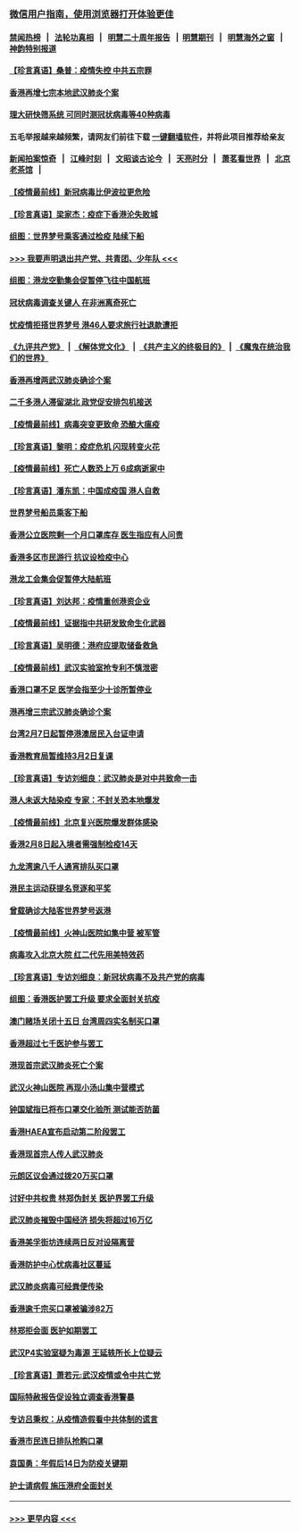 ### [微信用户指南，使用浏览器打开体验更佳](https://github.com/gfw-breaker/banned-news1/blob/master/indexes/wechat-guide.md?t=0)
#### [禁闻热榜](热点新闻.md?t=0)  &nbsp;&nbsp;|&nbsp;&nbsp; [法轮功真相](https://github.com/gfw-breaker/truth/blob/master/README.md?t=0) &nbsp;&nbsp;|&nbsp;&nbsp; [明慧二十周年报告](https://github.com/gfw-breaker/mh-reports/blob/master/README.md?t=0) &nbsp;&nbsp;|&nbsp;&nbsp;[明慧期刊](https://github.com/gfw-breaker/mh-qikan) &nbsp;&nbsp;|&nbsp;&nbsp; [明慧海外之窗](https://github.com/gfw-breaker/mh-news/blob/master/README.md?t=0) &nbsp;&nbsp;|&nbsp;&nbsp; [神韵特别报道](https://github.com/gfw-breaker/mh-news/blob/master/shenyun.md?t=0)
#### [【珍言真语】桑普：疫情失控 中共五宗罪](../pages/nsc415/n11864157.md?t=02130444) 
#### [香港再增七宗本地武汉肺炎个案](../pages/nsc415/n11862405.md?t=02130444) 
#### [理大研快筛系统 可同时测冠状病毒等40种病毒](../pages/nsc415/n11862376.md?t=02130444) 
#### 五毛举报越来越频繁，请网友们前往下载 [一键翻墙软件](https://github.com/gfw-breaker/ssr-accounts)，并将此项目推荐给亲友
#### [新闻拍案惊奇](https://github.com/gfw-breaker/banned-news1/blob/master/pages/link4.md) &nbsp;&nbsp;|&nbsp;&nbsp; [江峰时刻](https://github.com/gfw-breaker/banned-news1/blob/master/pages/link4.md) &nbsp;&nbsp;|&nbsp;&nbsp; [文昭谈古论今](https://github.com/gfw-breaker/banned-news1/blob/master/pages/link4.md) &nbsp;&nbsp;|&nbsp;&nbsp; [天亮时分](https://github.com/gfw-breaker/banned-news1/blob/master/pages/link4.md) &nbsp;&nbsp;|&nbsp;&nbsp; [萧茗看世界](https://github.com/gfw-breaker/banned-news1/blob/master/pages/link4.md) &nbsp;&nbsp;|&nbsp;&nbsp; [北京老茶馆](https://github.com/gfw-breaker/banned-news1/blob/master/pages/link4.md) &nbsp;&nbsp;|&nbsp;&nbsp; 
#### [【疫情最前线】新冠病毒比伊波拉更危险](../pages/nsc415/n11862199.md?t=02130444) 
#### [【珍言真语】梁家杰：疫症下香港沦失败城](../pages/nsc415/n11861588.md?t=02130444) 
#### [组图：世界梦号乘客通过检疫 陆续下船](../pages/nsc415/n11858302.md?t=02130444) 
#### [>>> 我要声明退出共产党、共青团、少年队 <<<](https://github.com/begood0513/goodnews/blob/master/quit/letter.md) 
#### [组图：港龙空勤集会促暂停飞往中国航班](../pages/nsc415/n11858190.md?t=02130444) 
#### [冠状病毒调查关键人 在非洲离奇死亡](../pages/nsc415/n11859798.md?t=02130444) 
#### [忧疫情拒搭世界梦号 港46人要求旅行社退款遭拒](../pages/nsc415/n11859849.md?t=02130444) 
#### [《九评共产党》](https://github.com/begood0513/9ping.md/blob/master/README.md) &nbsp;|&nbsp; [《解体党文化》](../../../../jtdwh.md/blob/master/README.md)  &nbsp;|&nbsp; [《共产主义的终极目的》](../../../../gczydzjmd.md/blob/master/README.md) &nbsp;|&nbsp; [《魔鬼在统治我们的世界》](../../../../mgztzwmdsj.md/blob/master/README.md) 
#### [香港再增两武汉肺炎确诊个案](../pages/nsc415/n11859833.md?t=02130444) 
#### [二千多港人滞留湖北 政党促安排包机接送](../pages/nsc415/n11859831.md?t=02130444) 
#### [【疫情最前线】病毒突变更致命 恐酿大瘟疫](../pages/nsc415/n11859604.md?t=02130444) 
#### [【珍言真语】黎明：疫症危机 闪现转变火花](../pages/nsc415/n11859199.md?t=02130444) 
#### [【疫情最前线】死亡人数恐上万 6成病逝家中](../pages/nsc415/n11856687.md?t=02130444) 
#### [【珍言真语】潘东凯：中国成疫国 港人自救](../pages/nsc415/n11856962.md?t=02130444) 
#### [世界梦号船员乘客下船](../pages/nsc415/n11856883.md?t=02130444) 
#### [香港公立医院剩一个月口罩库存 医生指应有人问责](../pages/nsc415/n11856875.md?t=02130444) 
#### [香港多区市民游行 抗议设检疫中心](../pages/nsc415/n11856866.md?t=02130444) 
#### [港龙工会集会促暂停大陆航班](../pages/nsc415/n11856840.md?t=02130444) 
#### [【珍言真语】刘达邦：疫情重创港资企业](../pages/nsc415/n11854274.md?t=02130444) 
#### [【疫情最前线】证据指中共研发致命生化武器](../pages/nsc415/n11853087.md?t=02130444) 
#### [【珍言真语】吴明德：港府应提取储备救急](../pages/nsc415/n11852734.md?t=02130444) 
#### [【疫情最前线】武汉实验室抢专利不慎泄密](../pages/nsc415/n11850310.md?t=02130444) 
#### [香港口罩不足 医学会指至少十诊所暂停业](../pages/nsc415/n11850301.md?t=02130444) 
#### [港再增三宗武汉肺炎确诊个案](../pages/nsc415/n11850328.md?t=02130444) 
#### [台湾2月7日起暂停港澳居民入台证申请](../pages/nsc415/n11850304.md?t=02130444) 
#### [香港教育局暂维持3月2日复课](../pages/nsc415/n11850260.md?t=02130444) 
#### [【珍言真语】专访刘细良：武汉肺炎是对中共致命一击](../pages/nsc415/n11849934.md?t=02130444) 
#### [港人未返大陆染疫 专家：不封关恐本地爆发](../pages/nsc415/n11848021.md?t=02130444) 
#### [【疫情最前线】北京复兴医院爆发群体感染](../pages/nsc415/n11847626.md?t=02130444) 
#### [香港2月8日起入境者需强制检疫14天](../pages/nsc415/n11847658.md?t=02130444) 
#### [九龙湾逾八千人通宵排队买口罩](../pages/nsc415/n11847647.md?t=02130444) 
#### [港民主运动获提名竞逐和平奖](../pages/nsc415/n11847633.md?t=02130444) 
#### [曾载确诊大陆客世界梦号返港](../pages/nsc415/n11847608.md?t=02130444) 
#### [【疫情最前线】火神山医院如集中营 被军管](../pages/nsc415/n11847524.md?t=02130444) 
#### [病毒攻入北京大院 红二代先用美特效药](../pages/nsc415/n11847427.md?t=02130444) 
#### [【珍言真语】专访刘细良：新冠状病毒不及共产党的病毒](../pages/nsc415/n11847164.md?t=02130444) 
#### [组图：香港医护罢工升级 要求全面封关抗疫](../pages/nsc415/n11844107.md?t=02130444) 
#### [澳门赌场关闭十五日 台湾周四实名制买口罩](../pages/nsc415/n11845083.md?t=02130444) 
#### [香港超过七千医护参与罢工](../pages/nsc415/n11845051.md?t=02130444) 
#### [港现首宗武汉肺炎死亡个案](../pages/nsc415/n11844998.md?t=02130444) 
#### [武汉火神山医院 再现小汤山集中营模式](../pages/nsc415/n11844763.md?t=02130444) 
#### [钟国斌指已将布口罩交化验所 测试能否防菌](../pages/nsc415/n11842783.md?t=02130444) 
#### [香港HAEA宣布启动第二阶段罢工](../pages/nsc415/n11842723.md?t=02130444) 
#### [香港现首宗人传人武汉肺炎](../pages/nsc415/n11842766.md?t=02130444) 
#### [元朗区议会通过拨20万买口罩](../pages/nsc415/n11842754.md?t=02130444) 
#### [讨好中共权贵 林郑伪封关 医护界罢工升级](../pages/nsc415/n11842359.md?t=02130444) 
#### [武汉肺炎摧毁中国经济 损失将超过16万亿](../pages/nsc415/n11839723.md?t=02130444) 
#### [香港美孚街坊连续两日反对设隔离营](../pages/nsc415/n11839962.md?t=02130444) 
#### [香港防护中心忧病毒社区蔓延](../pages/nsc415/n11839933.md?t=02130444) 
#### [武汉肺炎病毒可经粪便传染](../pages/nsc415/n11839939.md?t=02130444) 
#### [香港逾千宗买口罩被骗涉82万](../pages/nsc415/n11839914.md?t=02130444) 
#### [林郑拒会面 医护如期罢工](../pages/nsc415/n11839892.md?t=02130444) 
#### [武汉P4实验室疑为毒源 王延轶所长上位疑云](../pages/nsc415/n11835543.md?t=02130444) 
#### [【珍言真语】萧若元:武汉疫情或令中共亡党](../pages/nsc415/n11829394.md?t=02130444) 
#### [国际特赦报告促设独立调查香港警暴](../pages/nsc415/n11833845.md?t=02130444) 
#### [专访吕秉权：从疫情造假看中共体制的谎言](../pages/nsc415/n11833813.md?t=02130444) 
#### [香港市民连日排队抢购口罩](../pages/nsc415/n11833794.md?t=02130444) 
#### [袁国勇：年假后14日为防疫关键期](../pages/nsc415/n11831088.md?t=02130444) 
#### [护士请病假 施压港府全面封关](../pages/nsc415/n11831030.md?t=02130444) 

----
#### [ >>> 更早内容 <<< ](../indexes/nsc415-earlier.md)
